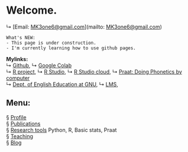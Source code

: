 # Welcome.


↳ [Email: MK3one6@gmail.com](mailto: MK3one6@gmail.com)  

```
What's NEW:  
- This page is under construction. 
- I'm currently learning how to use github pages.
```

**Mylinks:**  
↳ [Github](https://www.github.com/), ↳ [Google Colab](https://colab.research.google.com/)  
↳ [R project](https://www.r-project.org/), ↳ [R Studio](https://www.rstudio.com/), ↳ [R Studio cloud](https://rstudio.cloud/), 
↳ [Praat: Doing Phonetics by computer](https://www.fon.hum.uva.nl/praat/)   
↳ [Dept. of English Education at GNU](https://www.gnu.ac.kr**), ↳ [LMS](https://rec.ac.kr/gnu),  

## Menu:

§ [Profile](/contents/profile.md)  
§ [Publications](/publications.md)  
§ [Research tools](/contents/tools.md) Python, R, Basic stats, Praat  
§ [Teaching](/contents/teaching.md)  
§ [Blog](/blog/blogmain.md)

